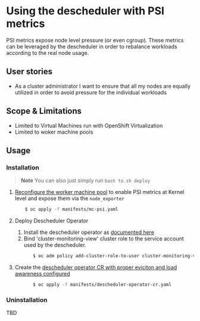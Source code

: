 # Using the descheduler with PSI metrics

PSI metrics expose node level pressure (or even cgroup). These metrics can be leveraged by the descheduler in order
to rebalance workloads according to the real node usage.

## User stories

- As a cluster administrator I want to ensure that all my nodes are equally utilized in order to avoid pressure for the individual workloads

## Scope & Limitations

- Limited to Virtual Machines run with OpenShift Virtualization
- Limited to woker machine pools

## Usage

### Installation

> **Note**
> You can also just simply run `bash to.sh deploy`

1. [Reconfigure the worker machine pool](manifests/mc-psi.yaml) to enable PSI metrics at Kernel level and expose them via the `node_exporter`

```bash
       $ oc apply -f manifests/mc-psi.yaml
```

2. Deploy Descheduler Operator

   1. Install the descheduler operator as [documented here](https://docs.openshift.com/container-platform/4.17/nodes/scheduling/descheduler/index.html)
   2. Bind 'cluster-monitoring-view' cluster role to the service account used by the descheduler.

```bash
          $ oc adm policy add-cluster-role-to-user cluster-monitoring-view -z openshift-descheduler -n openshift-kube-descheduler-operator
```
 
   3. Create the [descheduler operator CR with proper eviciton and load awareness configured](manifests/descheduler-operator-cr.yaml)
      
```bash
          $ oc apply -f manifests/descheduler-operator-cr.yaml
```

### Uninstallation

TBD
